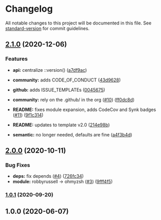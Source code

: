 # Changelog

All notable changes to this project will be documented in this file. See [standard-version](https://github.com/conventional-changelog/standard-version) for commit guidelines.

## [2.1.0](https://github.com/p6m7g8/p6df-sudo/compare/v2.0.0...v2.1.0) (2020-12-06)


### Features

* **api:** centralize ::version() ([a7df9ac](https://github.com/p6m7g8/p6df-sudo/commit/a7df9ace780cc4a978bfbbfcf0dfbbb76b2174ac))
* **community:** adds CODE_OF_CONDUCT ([43d9628](https://github.com/p6m7g8/p6df-sudo/commit/43d9628c4ac65128733fda122ebb739295638e17))
* **github:** adds ISSUE_TEMPLATEs ([0045675](https://github.com/p6m7g8/p6df-sudo/commit/004567584c24f6d18f89ffacc39d3d5dd214a49b))


* **community:** rely on the .github/ in the org ([#10](https://github.com/p6m7g8/p6df-sudo/issues/10)) ([ff0dc8d](https://github.com/p6m7g8/p6df-sudo/commit/ff0dc8d544245cd673648cc36192324b2febfde5))
* **README:** fixes module expansion, adds CodeCov and Synk badges ([#11](https://github.com/p6m7g8/p6df-sudo/issues/11)) ([9f1c314](https://github.com/p6m7g8/p6df-sudo/commit/9f1c314d56ca82bc484ac952eb791f4f5e628322))
* **README:** updates to template v2.0 ([214e98b](https://github.com/p6m7g8/p6df-sudo/commit/214e98bc90edb7604c0ac6528180d953d3763f4d))
* **semantic:** no longer needed, defaults are fine ([a4f3b4d](https://github.com/p6m7g8/p6df-sudo/commit/a4f3b4db7891ed6145a7fe5374cdd71c0892c8b2))

## [2.0.0](https://github.com/p6m7g8/p6df-sudo/compare/v1.0.1...v2.0.0) (2020-10-11)


### Bug Fixes

* **deps:** fix depends ([#4](https://github.com/p6m7g8/p6df-sudo/issues/4)) ([726fc34](https://github.com/p6m7g8/p6df-sudo/commit/726fc3406d8e7b04f2f26d3eb31d7a075b7addb2))
* **module:** robbyrussell -> ohmyzsh ([#3](https://github.com/p6m7g8/p6df-sudo/issues/3)) ([9fff4f5](https://github.com/p6m7g8/p6df-sudo/commit/9fff4f58c0b3eec5622360fe8660edddb16b4c71))

### [1.0.1](https://github.com/p6m7g8/p6df-sudo/compare/v1.0.0...v1.0.1) (2020-09-20)

## 1.0.0 (2020-06-07)
